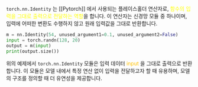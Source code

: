 `torch.nn.Identity` 는 [[Pytorch]] 에서 사용되는 플레이스홀더 연산자로, <font color="#ffff00">함수의 입력을 그대로 출력으로 전달하는 역할</font>을 합니다. 이 연산자는 신경망 모듈 중 하나이며, 입력에 어떠한 변환도 수행하지 않고 원래 입력값을 그대로 반환합니다.

```python
m = nn.Identity(54, unused_argument1=0.1, unused_argument2=False)
input = torch.randn(128, 20)
output = m(input)
print(output.size())
```

위의 예제에서 `torch.nn.Identity` 모듈은 입력 데이터 <font color="#ffc000">input</font> 을 그대로 출력으로 반환합니다. 이 모듈은 모델 내에서 특정 연산 없이 입력을 전달하고자 할 때 유용하며, 모델의 구조를 정의할 때 더 유연성을 제공합니다.